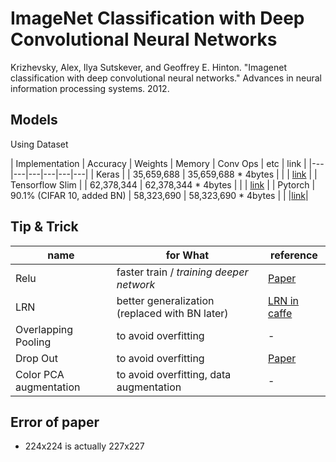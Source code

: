 # ImageNet Classification with Deep Convolutional Neural Networks
Krizhevsky, Alex, Ilya Sutskever, and Geoffrey E. Hinton. "Imagenet classification with deep convolutional neural networks." Advances in neural information processing systems. 2012.

## Models

Using Dataset

| Implementation | Accuracy | Weights | Memory | Conv Ops | etc | link |
|---|---|---|---|---|---|
| Keras |   |  35,659,688 | 35,659,688 * 4bytes |   |  |   [link](https://github.com/YBIGTA/DL_Models/blob/master/models/alexnet/keras/Alexnet_keras.ipynb)  |
| Tensorflow Slim |   | 62,378,344  | 62,378,344 * 4bytes |  |   | [link](https://github.com/YBIGTA/DL_Models/blob/master/models/alexnet/tensorflow%20slim/Alexnet%20(Slim).ipynb)  |
| Pytorch | 90.1% (CIFAR 10, added BN) | 58,323,690  | 58,323,690 * 4bytes |  |   |[link](https://github.com/Jooong/DLCV/blob/master/classification/models.py#L71)|

## Tip & Trick

| name | for What | reference |
|---|---|---|
| Relu | faster train / *training deeper network* | [Paper](http://citeseerx.ist.psu.edu/viewdoc/download?doi=10.1.1.165.6419&rep=rep1&type=pdf) |
| LRN  | better generalization (replaced with BN later)  | [LRN in caffe](http://caffe.berkeleyvision.org/tutorial/layers/lrn.html) |
| Overlapping Pooling | to avoid overfitting | - |
| Drop Out | to avoid overfitting | [Paper](http://jmlr.org/papers/volume15/srivastava14a.old/srivastava14a.pdf) |
| Color PCA augmentation | to avoid overfitting, data augmentation | - |


## Error of paper
- 224x224 is actually 227x227
